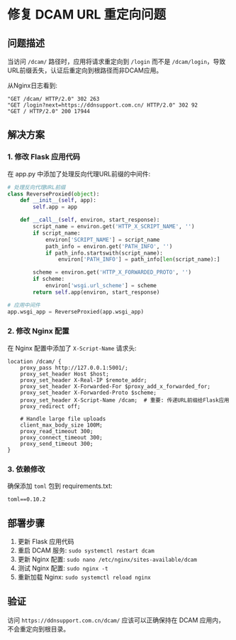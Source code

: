 # 修复 DCAM URL 重定向问题

## 问题描述
当访问 `/dcam/` 路径时，应用将请求重定向到 `/login` 而不是 `/dcam/login`，导致URL前缀丢失，认证后重定向到根路径而非DCAM应用。

从Nginx日志看到:
```
"GET /dcam/ HTTP/2.0" 302 263
"GET /login?next=https://ddnsupport.com.cn/ HTTP/2.0" 302 92
"GET / HTTP/2.0" 200 17944
```

## 解决方案

### 1. 修改 Flask 应用代码

在 app.py 中添加了处理反向代理URL前缀的中间件:

```python
# 处理反向代理URL前缀
class ReverseProxied(object):
    def __init__(self, app):
        self.app = app

    def __call__(self, environ, start_response):
        script_name = environ.get('HTTP_X_SCRIPT_NAME', '')
        if script_name:
            environ['SCRIPT_NAME'] = script_name
            path_info = environ.get('PATH_INFO', '')
            if path_info.startswith(script_name):
                environ['PATH_INFO'] = path_info[len(script_name):]

        scheme = environ.get('HTTP_X_FORWARDED_PROTO', '')
        if scheme:
            environ['wsgi.url_scheme'] = scheme
        return self.app(environ, start_response)

# 应用中间件
app.wsgi_app = ReverseProxied(app.wsgi_app)
```

### 2. 修改 Nginx 配置

在 Nginx 配置中添加了 `X-Script-Name` 请求头:

```nginx
location /dcam/ {
    proxy_pass http://127.0.0.1:5001/;
    proxy_set_header Host $host;
    proxy_set_header X-Real-IP $remote_addr;
    proxy_set_header X-Forwarded-For $proxy_add_x_forwarded_for;
    proxy_set_header X-Forwarded-Proto $scheme;
    proxy_set_header X-Script-Name /dcam;  # 重要: 传递URL前缀给Flask应用
    proxy_redirect off;
    
    # Handle large file uploads
    client_max_body_size 100M;
    proxy_read_timeout 300;
    proxy_connect_timeout 300;
    proxy_send_timeout 300;
}
```

### 3. 依赖修改

确保添加 `toml` 包到 requirements.txt:
```
toml==0.10.2
```

## 部署步骤

1. 更新 Flask 应用代码
2. 重启 DCAM 服务: `sudo systemctl restart dcam`
3. 更新 Nginx 配置: `sudo nano /etc/nginx/sites-available/dcam`
4. 测试 Nginx 配置: `sudo nginx -t`
5. 重新加载 Nginx: `sudo systemctl reload nginx`

## 验证

访问 `https://ddnsupport.com.cn/dcam/` 应该可以正确保持在 DCAM 应用内，不会重定向到根目录。